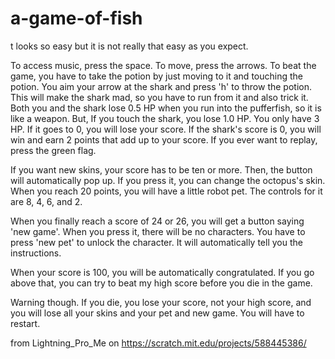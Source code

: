 # a-game-of-fish
t looks so easy but it is not really that easy as you expect.

To access music, press the space. To move, press the arrows. To beat the game, you have to take the potion by just moving to it and touching the potion. You aim your arrow at the shark and press 'h' to throw the potion. This will make the shark mad, so you have to run from it and also trick it. Both you and the shark lose 0.5 HP when you run into the pufferfish, so it is like a weapon. But, If you touch the shark, you lose 1.0 HP. You only have 3 HP. If it goes to 0, you will lose your score. If the shark's score is 0, you will win and earn 2 points that add up to your score. If you ever want to replay, press the green flag.

If you want new skins, your score has to be ten or more. Then, the button will automatically pop up. If you press it, you can change the octopus's skin. When you reach 20 points, you will have a little robot pet. The controls for it are 8, 4, 6, and 2.

When you finally reach a score of 24 or 26, you will get a button saying 'new game'. When you press it, there will be no characters. You have to press 'new pet' to unlock the character. It will automatically tell you the instructions.

When your score is 100, you will be automatically congratulated. If you go above that, you can try to beat my high score before you die in the game.

Warning though. If you die, you lose your score, not your high score, and you will lose all your skins and your pet and new game. You will have to restart.

from  Lightning_Pro_Me on https://scratch.mit.edu/projects/588445386/
